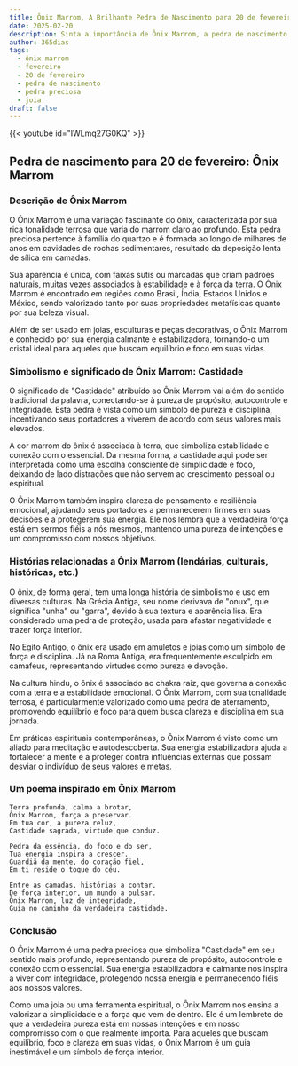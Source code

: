 ```yaml
---
title: Ônix Marrom, A Brilhante Pedra de Nascimento para 20 de fevereiro
date: 2025-02-20
description: Sinta a importância de Ônix Marrom, a pedra de nascimento de 20 de fevereiro que simboliza Castidade. Deixe que sua beleza e significado iluminem seu dia.
author: 365dias
tags:
  - ônix marrom
  - fevereiro
  - 20 de fevereiro
  - pedra de nascimento
  - pedra preciosa
  - joia
draft: false
---
```


{{< youtube id="IWLmq27G0KQ" >}}

## Pedra de nascimento para 20 de fevereiro: Ônix Marrom

### Descrição de Ônix Marrom

O Ônix Marrom é uma variação fascinante do ônix, caracterizada por sua rica tonalidade terrosa que varia do marrom claro ao profundo. Esta pedra preciosa pertence à família do quartzo e é formada ao longo de milhares de anos em cavidades de rochas sedimentares, resultado da deposição lenta de sílica em camadas.

Sua aparência é única, com faixas sutis ou marcadas que criam padrões naturais, muitas vezes associados à estabilidade e à força da terra. O Ônix Marrom é encontrado em regiões como Brasil, Índia, Estados Unidos e México, sendo valorizado tanto por suas propriedades metafísicas quanto por sua beleza visual.

Além de ser usado em joias, esculturas e peças decorativas, o Ônix Marrom é conhecido por sua energia calmante e estabilizadora, tornando-o um cristal ideal para aqueles que buscam equilíbrio e foco em suas vidas.

### Simbolismo e significado de Ônix Marrom: Castidade

O significado de "Castidade" atribuído ao Ônix Marrom vai além do sentido tradicional da palavra, conectando-se à pureza de propósito, autocontrole e integridade. Esta pedra é vista como um símbolo de pureza e disciplina, incentivando seus portadores a viverem de acordo com seus valores mais elevados.

A cor marrom do ônix é associada à terra, que simboliza estabilidade e conexão com o essencial. Da mesma forma, a castidade aqui pode ser interpretada como uma escolha consciente de simplicidade e foco, deixando de lado distrações que não servem ao crescimento pessoal ou espiritual.

O Ônix Marrom também inspira clareza de pensamento e resiliência emocional, ajudando seus portadores a permanecerem firmes em suas decisões e a protegerem sua energia. Ele nos lembra que a verdadeira força está em sermos fiéis a nós mesmos, mantendo uma pureza de intenções e um compromisso com nossos objetivos.

### Histórias relacionadas a Ônix Marrom (lendárias, culturais, históricas, etc.)

O ônix, de forma geral, tem uma longa história de simbolismo e uso em diversas culturas. Na Grécia Antiga, seu nome derivava de "onux", que significa "unha" ou "garra", devido à sua textura e aparência lisa. Era considerado uma pedra de proteção, usada para afastar negatividade e trazer força interior.

No Egito Antigo, o ônix era usado em amuletos e joias como um símbolo de força e disciplina. Já na Roma Antiga, era frequentemente esculpido em camafeus, representando virtudes como pureza e devoção.

Na cultura hindu, o ônix é associado ao chakra raiz, que governa a conexão com a terra e a estabilidade emocional. O Ônix Marrom, com sua tonalidade terrosa, é particularmente valorizado como uma pedra de aterramento, promovendo equilíbrio e foco para quem busca clareza e disciplina em sua jornada.

Em práticas espirituais contemporâneas, o Ônix Marrom é visto como um aliado para meditação e autodescoberta. Sua energia estabilizadora ajuda a fortalecer a mente e a proteger contra influências externas que possam desviar o indivíduo de seus valores e metas.

### Um poema inspirado em Ônix Marrom

```
Terra profunda, calma a brotar,  
Ônix Marrom, força a preservar.  
Em tua cor, a pureza reluz,  
Castidade sagrada, virtude que conduz.  

Pedra da essência, do foco e do ser,  
Tua energia inspira a crescer.  
Guardiã da mente, do coração fiel,  
Em ti reside o toque do céu.  

Entre as camadas, histórias a contar,  
De força interior, um mundo a pulsar.  
Ônix Marrom, luz de integridade,  
Guia no caminho da verdadeira castidade.  
```

### Conclusão

O Ônix Marrom é uma pedra preciosa que simboliza "Castidade" em seu sentido mais profundo, representando pureza de propósito, autocontrole e conexão com o essencial. Sua energia estabilizadora e calmante nos inspira a viver com integridade, protegendo nossa energia e permanecendo fiéis aos nossos valores.

Como uma joia ou uma ferramenta espiritual, o Ônix Marrom nos ensina a valorizar a simplicidade e a força que vem de dentro. Ele é um lembrete de que a verdadeira pureza está em nossas intenções e em nosso compromisso com o que realmente importa. Para aqueles que buscam equilíbrio, foco e clareza em suas vidas, o Ônix Marrom é um guia inestimável e um símbolo de força interior.